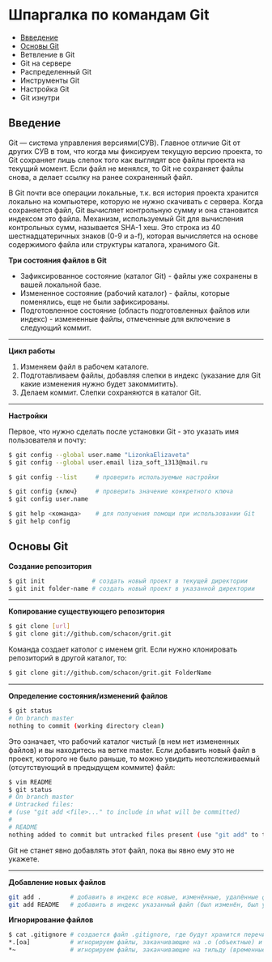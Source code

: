 # Шпаргалка по командам Git

+ [Ввведение](https://github.com/LizonkaElizaveta/GitTutorial/tree/master/#Введение)
+ [Основы Git](https://github.com/LizonkaElizaveta/GitTutorial/tree/master/#Основы-Git)
+ Ветвление в Git
+ Git на сервере
+ Распределенный Git
+ Инструменты Git
+ Настройка Git
+ Git изнутри

## Введение
Git — система управления версиями(СУВ). Главное отличие Git от других СУВ в том, что когда мы фиксируем текущую версию проекта, то Git сохраняет лишь слепок того как выглядят все файлы проекта на текущий момент. Если файл не менялся, то Git не сохраняет файлы снова, а делает ссылку на ранее сохраненный файл.

В Git почти все операции локальные, т.к. вся история проекта хранится локально на компьютере, которую не нужно скачивать с сервера. Когда сохраняется файл, Git вычисляет контрольную сумму и она становится индексом это файла. Механизм, используемый Git для вычисления контрольных сумм, называется SHA-1 хеш.
Это строка из 40 шестнадцатеричных знаков (0-9 и a-f), которая вычисляется на основе содержимого
файла или структуры каталога, хранимого Git.

**Три состояния файлов в Git**

+ Зафиксированное состояние (каталог Git) - файлы уже сохранены в вашей локальной базе.
+ Измененное состояние (рабочий каталог) - файлы, которые поменялись, еще не были зафиксированы.
+ Подготовленное состояние (область подготовленных файлов или индекс) - измененные файлы, отмеченные для включение в следующий коммит. 

--------------------

**Цикл работы**
1. Изменяем файл в рабочем каталоге.
2. Подготавливаем файлы, добавляя слепки в индекс (указание для Git какие изменения нужно будет закоммитить).
3. Делаем коммит. Слепки сохраняются в каталог Git.

---------------------

**Настройки**

Первое, что нужно сделать после установки Git - это указать имя пользователя и почту:

```bash
$ git config --global user.name "LizonkaElizaveta"
$ git config --global user.email liza_soft_1313@mail.ru
```
```bash
$ git config --list     # проверить используемые настройки

$ git config {ключ}     # проверить значение конкретного ключа
$ git config user.name

$ git help <команда>    # для получения помощи при использовании Git
$ git help config
 ```
## Основы Git

**Создание репозитория**
```bash
$ git init             # создать новый проект в текущей директории
$ git init folder-name # создать новый проект в указанной директории
```  
------------------------
**Копирование существующего репозитория**
``` bash
$ git clone [url]
$ git clone git://github.com/schacon/grit.git
```
Команда создает католог с именем grit. Если нужно клонировать репозиторий в другой каталог, то:
``` bash
$ git clone git://github.com/schacon/grit.git FolderName
```
------------------------
**Определение состояния/изменений файлов**
``` bash
$ git status
# On branch master
nothing to commit (working directory clean)
```
Это означает, что рабочий каталог чистый (в нем нет измененных файлов) и вы находитесь на ветке master. Если добавить новый файл в проект, которого не было раньше, то можно увидить неотслеживаемый (отсутствующий в предыдущем коммите) файл: 
``` bash
$ vim README
$ git status
# On branch master
# Untracked files:
# (use "git add <file>..." to include in what will be committed)
#
# README
nothing added to commit but untracked files present (use "git add" to track)
```
Git не станет явно добавлять этот файл, пока вы явно ему это не укажете.



-----------------------

**Добавление новых файлов**
``` bash
git add .        # добавить в индекс все новые, изменённые, удалённые файлы из текущей директории и её поддиректорий
git add README   # добавить в индекс указанный файл (был изменён, был удалён или это новый файл)
```
**Игнорирование файлов**
``` bash
$ cat .gitignore # создается файл .gitignore, где будут хранится перечисленные шаблоны игнорируемых файлов
*.[oa]           # игнорируем файлы, заканчивающие на .о (объектные) и .а (архивные)
*~               # игнорируем файлы, заканчивающие на тильду (временные файлы)
````






